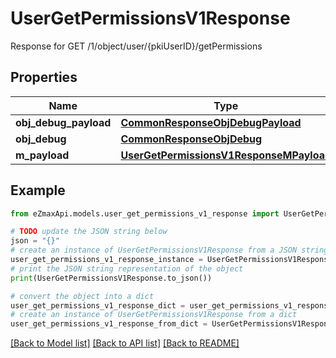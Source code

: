 # UserGetPermissionsV1Response

Response for GET /1/object/user/{pkiUserID}/getPermissions

## Properties

Name | Type | Description | Notes
------------ | ------------- | ------------- | -------------
**obj_debug_payload** | [**CommonResponseObjDebugPayload**](CommonResponseObjDebugPayload.md) |  | 
**obj_debug** | [**CommonResponseObjDebug**](CommonResponseObjDebug.md) |  | [optional] 
**m_payload** | [**UserGetPermissionsV1ResponseMPayload**](UserGetPermissionsV1ResponseMPayload.md) |  | 

## Example

```python
from eZmaxApi.models.user_get_permissions_v1_response import UserGetPermissionsV1Response

# TODO update the JSON string below
json = "{}"
# create an instance of UserGetPermissionsV1Response from a JSON string
user_get_permissions_v1_response_instance = UserGetPermissionsV1Response.from_json(json)
# print the JSON string representation of the object
print(UserGetPermissionsV1Response.to_json())

# convert the object into a dict
user_get_permissions_v1_response_dict = user_get_permissions_v1_response_instance.to_dict()
# create an instance of UserGetPermissionsV1Response from a dict
user_get_permissions_v1_response_from_dict = UserGetPermissionsV1Response.from_dict(user_get_permissions_v1_response_dict)
```
[[Back to Model list]](../README.md#documentation-for-models) [[Back to API list]](../README.md#documentation-for-api-endpoints) [[Back to README]](../README.md)


